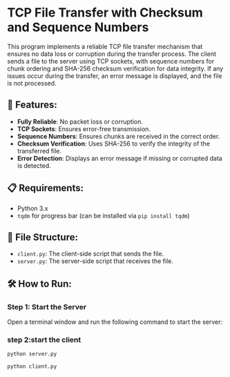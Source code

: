 # TCP File Transfer with Checksum and Sequence Numbers

This program implements a reliable TCP file transfer mechanism that ensures no data loss or corruption during the transfer process. The client sends a file to the server using TCP sockets, with sequence numbers for chunk ordering and SHA-256 checksum verification for data integrity. If any issues occur during the transfer, an error message is displayed, and the file is not processed.

## 🚀 Features:
- **Fully Reliable**: No packet loss or corruption.
- **TCP Sockets**: Ensures error-free transmission.
- **Sequence Numbers**: Ensures chunks are received in the correct order.
- **Checksum Verification**: Uses SHA-256 to verify the integrity of the transferred file.
- **Error Detection**: Displays an error message if missing or corrupted data is detected.

## 📋 Requirements:
- Python 3.x
- `tqdm` for progress bar (can be installed via `pip install tqdm`)

## 📂 File Structure:
- `client.py`: The client-side script that sends the file.
- `server.py`: The server-side script that receives the file.

## 🛠 How to Run:

### Step 1: Start the Server
Open a terminal window and run the following command to start the server:
### step 2:start the client
```bash
python server.py

python client.py
